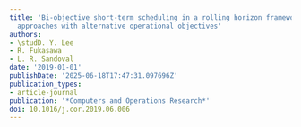 ```yaml
---
title: 'Bi-objective short-term scheduling in a rolling horizon framework: a priori
  approaches with alternative operational objectives'
authors:
- \studD. Y. Lee
- R. Fukasawa
- L. R. Sandoval
date: '2019-01-01'
publishDate: '2025-06-18T17:47:31.097696Z'
publication_types:
- article-journal
publication: '*Computers and Operations Research*'
doi: 10.1016/j.cor.2019.06.006
---
```

